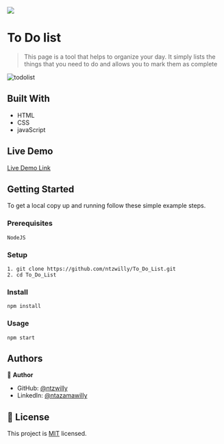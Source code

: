 ![](https://img.shields.io/badge/Microverse-blueviolet)

# To Do list

> This page is a tool that helps to organize your day. It simply lists the things that you need to do and allows you to mark them as complete

![todolist](https://user-images.githubusercontent.com/9049260/126870825-7e45118a-5965-4503-b951-bd40e68a31bf.png)

## Built With

- HTML
- CSS
- javaScript

## Live Demo

[Live Demo Link](https://ntzwilly.github.io/To_Do_List/dist/)

## Getting Started

To get a local copy up and running follow these simple example steps.

### Prerequisites

    NodeJS

### Setup

    1. git clone https://github.com/ntzwilly/To_Do_List.git
    2. cd To_Do_List

### Install

    npm install

### Usage

    npm start

## Authors

👤 **Author**

- GitHub: [@ntzwilly](https://github.com/ntzwilly)
- LinkedIn: [@ntazamawilly](https://linkedin.com/in/ntazama-willy-b676b7aa)

## 📝 License

This project is [MIT](./MIT.md) licensed.
